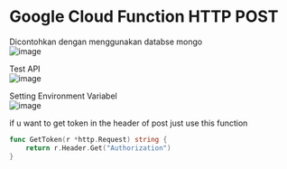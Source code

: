 # Google Cloud Function HTTP POST

Dicontohkan dengan menggunakan databse mongo  
![image](https://github.com/petapedia/gcf/assets/11188109/46863a76-b87e-436d-9598-93253e7df8e2)

Test API  
![image](https://github.com/petapedia/gcf/assets/11188109/b36ffe44-f71e-4322-83e6-ee2803a19381)

Setting Environment Variabel  
![image](https://github.com/petapedia/gcf/assets/11188109/ac2c505e-34d4-4a2a-862a-a6926bd14f4a)

if u want to get token in the header of post just use this function 
```go
func GetToken(r *http.Request) string {
    return r.Header.Get("Authorization")
}
```
